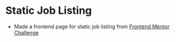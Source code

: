 # Static Job Listing

- Made a frontend page for static job listing from [Frontend Mentor Challenge](https://www.frontendmentor.io/challenges/job-listings-with-filtering-ivstIPCt)
